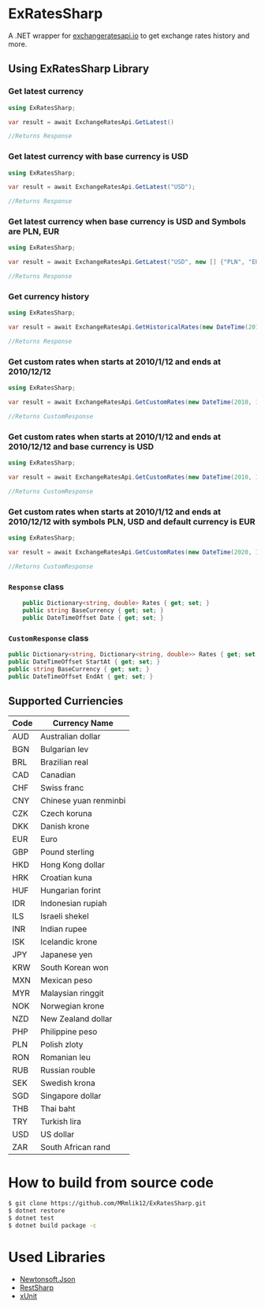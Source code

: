 # ExRatesSharp

A .NET wrapper for [exchangeratesapi.io](http://exchangeratesapi.io) to get exchange rates history and more.

## Using ExRatesSharp Library

### Get latest currency

```csharp 
using ExRatesSharp;

var result = await ExchangeRatesApi.GetLatest()

//Returns Response
```

### Get latest currency with base currency is USD
```csharp
using ExRatesSharp;

var result = await ExchangeRatesApi.GetLatest("USD");

//Returns Response
```

### Get latest currency when base currency is USD and Symbols are PLN, EUR

```csharp
using ExRatesSharp;

var result = await ExchangeRatesApi.GetLatest("USD", new [] {"PLN", "EUR"});

//Returns Response
```

### Get currency history
```csharp
using ExRatesSharp;

var result = await ExchangeRatesApi.GetHistoricalRates(new DateTime(2010, 1, 12));

//Returns Response
```

### Get custom rates when starts at 2010/1/12 and ends at 2010/12/12

```csharp
using ExRatesSharp;

var result = await ExchangeRatesApi.GetCustomRates(new DateTime(2010, 1, 12), new DateTime(2020, 12, 12));

//Returns CustomResponse
```
### Get custom rates when starts at 2010/1/12 and ends at 2010/12/12 and base currency is USD

```csharp
using ExRatesSharp;

var result = await ExchangeRatesApi.GetCustomRates(new DateTime(2010, 1, 12), new DateTime(2020, 12, 12), "USD");

//Returns CustomResponse
```

### Get custom rates when starts at 2010/1/12 and ends at 2010/12/12 with symbols PLN, USD and default currency is EUR

```csharp
using ExRatesSharp;

var result = await ExchangeRatesApi.GetCustomRates(new DateTime(2020, 1, 1), new DateTime(2020, 2, 1), "EUR", new []{"PLN", "PHP"});

//Returns CustomResponse
```
### `Response` class
```csharp
    public Dictionary<string, double> Rates { get; set; }
    public string BaseCurrency { get; set; }
    public DateTimeOffset Date { get; set; }
```
### `CustomResponse` class
```csharp
public Dictionary<string, Dictionary<string, double>> Rates { get; set; }
public DateTimeOffset StartAt { get; set; }
public string BaseCurrency { get; set; }
public DateTimeOffset EndAt { get; set; }
```


## Supported Curriencies

| Code | Currency Name         |
|------|-----------------------|
| AUD  | Australian dollar     |
| BGN  | Bulgarian lev         |
| BRL  | Brazilian real        |
| CAD  | Canadian              |
| CHF  | Swiss franc           |
| CNY  | Chinese yuan renminbi |
| CZK  | Czech koruna          |
| DKK  | Danish krone          |
| EUR  | Euro                  |
| GBP  | Pound sterling        |
| HKD  | Hong Kong dollar      |
| HRK  | Croatian kuna         |
| HUF  | Hungarian forint      |
| IDR  | Indonesian rupiah     |
| ILS  | Israeli shekel        |
| INR  | Indian rupee          |
| ISK  | Icelandic krone       |
| JPY  | Japanese yen          |
| KRW  | South Korean won      |
| MXN  | Mexican peso          |
| MYR  | Malaysian ringgit     |
| NOK  | Norwegian krone       |
| NZD  | New Zealand dollar    |
| PHP  | Philippine peso       |
| PLN  | Polish zloty          |
| RON  | Romanian leu          |
| RUB  | Russian rouble        |
| SEK  | Swedish krona         |
| SGD  | Singapore dollar      |
| THB  | Thai baht             |
| TRY  | Turkish lira          |
| USD  | US dollar             |
| ZAR  | South African rand    |

# How to build from source code
```bash
$ git clone https://github.com/MRmlik12/ExRatesSharp.git
$ dotnet restore
$ dotnet test
$ dotnet build package -c 
```

# Used Libraries
* [Newtonsoft.Json](https://github.com/JamesNK/Newtonsoft.Json)
* [RestSharp](https://github.com/restsharp/RestSharp)
* [xUnit](https://github.com/xunit/xunit)